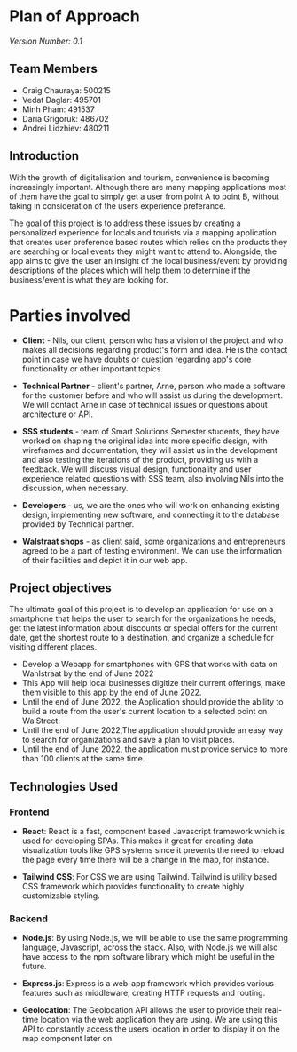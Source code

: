 # Plan of Approach
*Version Number: 0.1* 

## Team Members
* Craig Chauraya: 500215
* Vedat Daglar: 495701
* Minh Pham: 491537
* Daria Grigoruk: 486702
* Andrei Lidzhiev: 480211

## Introduction
 With the growth of digitalisation and tourism, convenience is becoming increasingly important. Although there are many mapping applications most of them have the goal to simply get a user from point A to point B, without taking in consideration of the users  experience preferance.
 
The goal of this project is to address these issues by creating a personalized experience for locals and tourists via a mapping application that creates user preference based routes which relies on the products they are searching or local events they might want to attend to. Alongside, the app aims to give the user an insight of the local business/event by providing descriptions of the places which will help them to determine if the business/event is what they are looking for.

# Parties involved

 - **Client** - Nils, our client, person who has a vision of the project and who makes all decisions regarding product's form and idea. He is the contact point in case we have doubts or question regarding app's core functionality or other important topics.

 - **Technical Partner** - client's partner, Arne, person who made a software for the customer before and who will assist us during the development. We will contact Arne in case of technical issues or questions about architecture or API.

 - **SSS students** - team of Smart Solutions Semester students, they have worked on shaping the original idea into more specific design, with wireframes and documentation, they will assist us in the development and also testing the iterations of the product, providing us with a feedback. We will discuss visual design, functionality and user experience related questions with SSS team, also involving Nils into the discussion, when necessary.

 - **Developers** - us, we are the ones who will work on enhancing existing design, implementing new software, and connecting it to the database provided by Technical partner.

 - **Walstraat shops** - as client said, some organizations and entrepreneurs agreed to be a part of testing environment. We can use the information of their facilities and depict it in our web app.

## Project objectives

The ultimate goal of this project is to develop an application for use on a smartphone that helps the user to search for the organizations he needs, get the latest information about discounts or special offers for the current date, get the shortest route to a destination, and organize a schedule for visiting different places.

* Develop a Webapp for smartphones with GPS that works with data on Wahlstraat by the end of June 2022
* This App  will help local businesses digitize their current offerings, make them visible to this app by the end of June 2022.
* Until the end of June 2022, the Application should provide the ability to build a route from the user's current location to a selected point on WalStreet.
* Until the end of June 2022,The application should provide an easy way to search for organizations and save a plan to visit places.
* Until the end of June 2022, the application must provide service to more than 100 clients at the same time.
## Technologies Used
### Frontend
* __React__: React is a fast, component based Javascript framework which is used for developing SPAs. This makes it great for creating data visualization tools like GPS systems since it prevents the need to reload the page every time there will be a change in the map, for instance.  

* __Tailwind CSS__: For CSS we are using Tailwind. Tailwind is utility based CSS framework which provides functionality to create highly customizable styling.

### Backend 
* __Node.js__:  By using Node.js, we will be able to use the same programming language, Javascript, across the stack. Also, with Node.js we will also have access to the npm software library which might be useful in the future.

* __Express.js__: Express is a web-app framework which provides various features such as middleware, creating HTTP requests and routing.  

* __Geolocation__: The Geolocation API allows the user to provide their real-time location via the web application they are using. We are using this API to constantly access the users location in order to display it on the map component later on.

